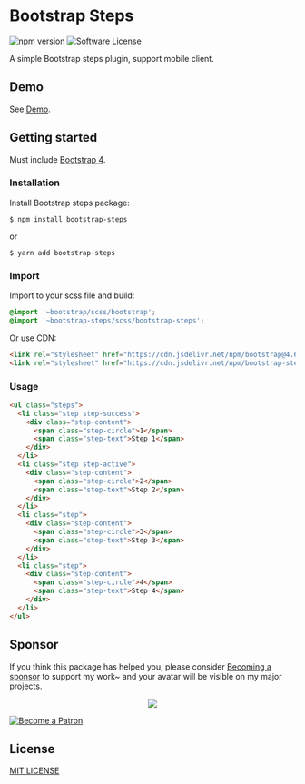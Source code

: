 # Bootstrap Steps

[![npm version](https://img.shields.io/npm/v/bootstrap-steps.svg)](https://www.npmjs.com/package/bootstrap-steps)
[![Software License](https://img.shields.io/badge/license-MIT-brightgreen.svg)](LICENSE.md)

A simple Bootstrap steps plugin, support mobile client.

## Demo

See [Demo](https://ycs77.github.io/bootstrap-steps/).

## Getting started

Must include [Bootstrap 4](https://getbootstrap.com/).

### Installation

Install Bootstrap steps package:
```
$ npm install bootstrap-steps
```
or
```
$ yarn add bootstrap-steps
```

### Import

Import to your scss file and build:

```scss
@import '~bootstrap/scss/bootstrap';
@import '~bootstrap-steps/scss/bootstrap-steps';
```

Or use CDN:
```html
<link rel="stylesheet" href="https://cdn.jsdelivr.net/npm/bootstrap@4.6.2/dist/css/bootstrap.min.css" integrity="sha384-xOolHFLEh07PJGoPkLv1IbcEPTNtaed2xpHsD9ESMhqIYd0nLMwNLD69Npy4HI+N" crossorigin="anonymous"><!-- Bootstrap is required -->
<link rel="stylesheet" href="https://cdn.jsdelivr.net/npm/bootstrap-steps@%5E1.0/dist/bootstrap-steps.min.css">
```

### Usage

```html
<ul class="steps">
  <li class="step step-success">
    <div class="step-content">
      <span class="step-circle">1</span>
      <span class="step-text">Step 1</span>
    </div>
  </li>
  <li class="step step-active">
    <div class="step-content">
      <span class="step-circle">2</span>
      <span class="step-text">Step 2</span>
    </div>
  </li>
  <li class="step">
    <div class="step-content">
      <span class="step-circle">3</span>
      <span class="step-text">Step 3</span>
    </div>
  </li>
  <li class="step">
    <div class="step-content">
      <span class="step-circle">4</span>
      <span class="step-text">Step 4</span>
    </div>
  </li>
</ul>
```

## Sponsor

If you think this package has helped you, please consider [Becoming a sponsor](https://www.patreon.com/ycs77) to support my work~ and your avatar will be visible on my major projects.

<p align="center">
  <a href="https://www.patreon.com/ycs77">
    <img src="https://cdn.jsdelivr.net/gh/ycs77/static/sponsors.svg"/>
  </a>
</p>

<a href="https://www.patreon.com/ycs77">
  <img src="https://c5.patreon.com/external/logo/become_a_patron_button.png" alt="Become a Patron" />
</a>

## License

[MIT LICENSE](LICENSE.md)
